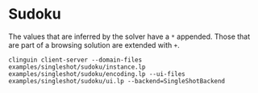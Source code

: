 # Sudoku

The values that are inferred by the solver have a `*` appended.
Those that are part of a browsing solution are extended with `+`.


```shell
clinguin client-server --domain-files examples/singleshot/sudoku/instance.lp examples/singleshot/sudoku/encoding.lp --ui-files examples/singleshot/sudoku/ui.lp --backend=SingleShotBackend
```

